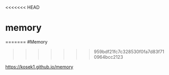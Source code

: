 <<<<<<< HEAD
# memory
=======
#Memory
>>>>>>> 959bdf21fc7c328530f0fa7d83f710964bcc2123

https://kosek1.github.io/memory
